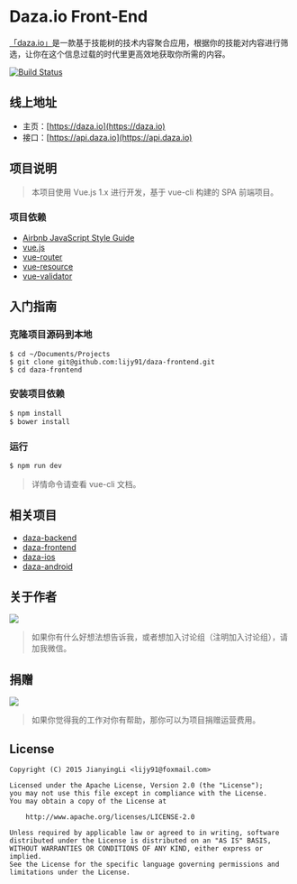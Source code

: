 # Daza.io Front-End

[「daza.io」](https://daza.io)是一款基于技能树的技术内容聚合应用，根据你的技能对内容进行筛选，让你在这个信息过载的时代里更高效地获取你所需的内容。

[![Build Status](https://api.travis-ci.org/lijy91/daza-frontend.svg?branch=master)](https://travis-ci.org/lijy91/daza-frontend)

## 线上地址
- 主页：[https://daza.io](https://daza.io)
- 接口：[https://api.daza.io](https://api.daza.io)

## 项目说明
> 本项目使用 Vue.js 1.x 进行开发，基于 vue-cli 构建的 SPA 前端项目。

### 项目依赖
- [Airbnb JavaScript Style Guide](https://github.com/airbnb/javascript)
- [vue.js](http://cn.vuejs.org/guide/)
- [vue-router](http://vuejs.github.io/vue-router/zh-cn/index.html)
- [vue-resource](https://github.com/vuejs/vue-resource)
- [vue-validator](http://vuejs.github.io/vue-validator/zh-cn/index.html)

## 入门指南

### 克隆项目源码到本地
```
$ cd ~/Documents/Projects
$ git clone git@github.com:lijy91/daza-frontend.git
$ cd daza-frontend
```

### 安装项目依赖
``` bash
$ npm install
$ bower install
```

### 运行
``` bash
$ npm run dev
```

> 详情命令请查看 vue-cli 文档。

## 相关项目
- [daza-backend](https://github.com/lijy91/daza-backend)
- [daza-frontend](https://github.com/lijy91/daza-frontend)
- [daza-ios](https://github.com/lijy91/daza-ios)
- [daza-android](https://github.com/lijy91/daza-android)

## 关于作者

![](https://oeolgl6y5.qnssl.com/topic/ByRafuLR/r1no_q9R.jpg?imageView2/2/w/200)

> 如果你有什么好想法想告诉我，或者想加入讨论组（注明加入讨论组），请加我微信。

## 捐赠

![](http://obryq3mj0.bkt.clouddn.com/topic/ByRafuLR/r1WH8F90.jpg?imageView2/2/w/200)

> 如果你觉得我的工作对你有帮助，那你可以为项目捐赠运营费用。

## License

    Copyright (C) 2015 JianyingLi <lijy91@foxmail.com>

    Licensed under the Apache License, Version 2.0 (the "License");
    you may not use this file except in compliance with the License.
    You may obtain a copy of the License at

        http://www.apache.org/licenses/LICENSE-2.0

    Unless required by applicable law or agreed to in writing, software
    distributed under the License is distributed on an "AS IS" BASIS,
    WITHOUT WARRANTIES OR CONDITIONS OF ANY KIND, either express or implied.
    See the License for the specific language governing permissions and
    limitations under the License.
